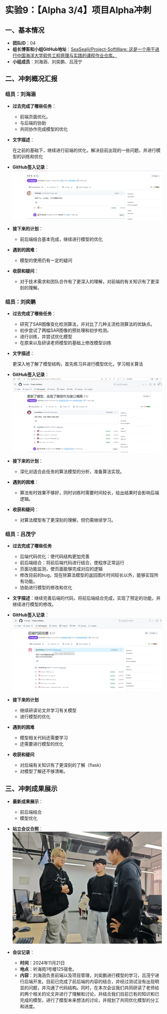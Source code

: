 # 实验9：【Alpha 3/4】项目Alpha冲刺

## 一、基本情况

- **团队ID**：04
- **组长博客和小组GitHub地址**：[SeaSealji/Project-SoftWare: 这是一个用于进行中国海洋大学软件工程原理与实践的课程作业仓库。](https://github.com/SeaSealji/Project-SoftWare)
- **小组成员**：刘海涵、刘奕鹏、吕茂宁

## 二、冲刺概况汇报

### 组员：刘海涵

- **过去完成了哪些任务**：

  - 前端页面优化。
  - 与后端的协助
  - 共同协作完成模型的优化
  
- **文字描述**：

  在之前的基础下，继续进行前端的优化，解决目前出现的一些问题，并进行模型的训练和优化

- **GitHub签入记录**：![alt text](../images/lhhweek3.png)
  
- **接下来的计划**：

  - 前后端结合基本完成，继续进行模型的优化

- **遇到的困难**：

  - 模型的使用仍有一定的疑问

- **收获和疑问**：

  - 对于技术需求和团队合作有了更深入的理解，对前端的有关知识有了更深刻的理解。

### 组员：刘奕鹏

- **过去完成了哪些任务**：
  - 研究了SAR图像变化检测算法，并对比了几种主流检测算法的优缺点。
  - 初步尝试了两幅SAR图像的预处理和初步检测。
  - 进行训练，并尝试优化模型
  - 在原来以及研读老师模型的基础上修改模型训练
  
- **文字描述**：

  更深入地了解了模型结构，首先练习并进行模型优化，学习相关算法

- **GitHub签入记录**：![alt text](../images/lypweek3.png)

- **接下来的计划**：
  - 深化对适合此任务的算法模型的分析，准备算法实现。
  
- **遇到的困难**：
  - 算法有时效果不够好，同时训练时需要时间较长，给出结果时会影响后端逻辑。
  
- **收获和疑问**：
  - 对算法模型有了更深刻的理解，但仍需继续学习。

### 组员：吕茂宁

- **过去完成了哪些任务**

  - 后端代码优化：使代码结构更加完善
  - 前后端结合：将前后端代码进行结合，使程序正常运行
  - 页面功能监测，使页面能够完成对应的逻辑
  - 修改目前的bug，现在除算法模型的返回图片时间较长以外，能够实现所有功能。
  - 协助进行模型的修改和优化

- **文字描述**：继续完善后端的代码，将前后端结合完成，实现了预定的功能，并继续进行模型的修改。

- **GitHub签入记录**：![alt text](../images/lmnweek3.png)

  


- **接下来的计划**
  - 继续研读论文并学习有关模型
  - 进行模型的优化
- **遇到的困难**
  - 模型相关代码还需要学习
  - 还需要进行模型的优化
- **收获和疑问**
  - 对后端有关知识有了更深刻的了解（flask）
  - 对模型了解还不够清晰。

## 三、冲刺成果展示

- **最新成果展示**：

  - 前后端结合
  - 模型优化


- **站立会议合照**：
  ![alt text](../images/2-talk.jpg)
- **会议记录**：
  - **时间**：2024年11月21日
  - **地点**：听海苑1号楼125宿舍。
  - **内容**：刘海涵负责前端以及项目管理，刘奕鹏进行模型的学习，吕茂宁进行后端开发。目前已完成了前后端的内容的结合，并经过测试没有出现明显的问题，并沟通了代码结构。同时，在本次会议我们共同研读了老师给的两个相关的论文并进行了理解和讨论，并结合我们目前已有的知识和已完成的模型，进行了模型未来想法的讨论，并规划了共同优化模型的分工和进度。
